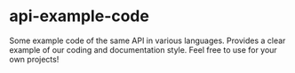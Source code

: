 # api-example-code
Some example code of the same API in various languages. Provides a clear example of our coding and documentation style. Feel free to use for your own projects!

